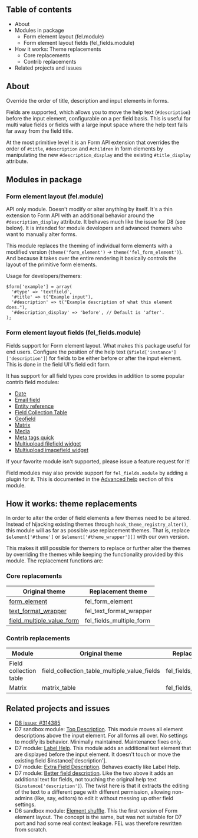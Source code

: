 
## Table of contents

* About
* Modules in package
    - Form element layout (fel.module)
    - Form element layout fields (fel_fields.module)
* How it works: Theme replacements
    - Core replacements
    - Contrib replacements
* Related projects and issues


## About

Override the order of title, description and input elements in forms.

Fields are supported, which allows you to move the help text (`#description`)
before the input element, configurable on a per field basis. This is useful for
multi value fields or fields with a large input space where the help text falls
far away from the field title.

At the most primitive level it is an Form API extension that overrides the order
of `#title`, `#description` and `#children` in form elements by manipulating the
new `#description_display` and the existing `#title_display` attribute.


## Modules in package

### Form element layout (fel.module)

API only module. Doesn't modify or alter anything by itself. It's a thin
extension to Form API with an additional behavior around the
`#description_display` attribute. It behaves much like the issue for D8 (see
below). It is intended for module developers and advanced themers who want to
manually alter forms.

This module replaces the theming of individual form elements with a modified
version (`theme('form_element')` → `theme('fel_form_element')`). And because it
takes over the entire rendering it basically controls the layout of the
primitive form elements.

Usage for developers/themers:

    $form['example'] = array(
      '#type' => 'textfield',
      '#title' => t("Example input"),
      '#description' => t("Example description of what this element does."),
      '#description_display' => 'before', // Default is 'after'.
    );


### Form element layout fields (fel_fields.module)

Fields support for Form element layout. What makes this package useful for end
users. Configure the position of the help text
(`$field['instance']['description']`) for fields to be either before or after
the input element. This is done in the field UI's field edit form.

It has support for all field types core provides in addition to some popular
contrib field modules:

* [Date                         ](https://www.drupal.org/project/date)
* [Email field                  ](https://www.drupal.org/project/email)
* [Entity reference             ](https://www.drupal.org/project/entityreference)
* [Field Collection Table       ](https://www.drupal.org/project/field_collection_table)
* [Geofield                     ](https://www.drupal.org/project/geofield)
* [Matrix                       ](https://www.drupal.org/project/matrix)
* [Media                        ](https://www.drupal.org/project/media)
* [Meta tags quick              ](https://www.drupal.org/project/metatags_quick)
* [Multiupload filefield widget ](https://www.drupal.org/project/multiupload_filefield_widget)
* [Multiupload imagefield widget](https://www.drupal.org/project/multiupload_imagefield_widget)

If your favorite module isn't supported, please issue a feature request for it!

Field modules may also provide support for `fel_fields.module` by adding a
plugin for it. This is documented in the [Advanced help][] section of this
module.

[advanced help]: https://www.drupal.org/project/advanced_help

## How it works: theme replacements

In order to alter the order of field elements a few themes need to be altered.
Instead of hijacking existing themes through `hook_theme_registry_alter()`, this
module will as far as possible use replacement themes. That is, replace
`$element['#theme']` or `$element['#theme_wrapper'][]` with our own version.

This makes it still possible for themers to replace or further alter the themes
by overriding the themes while keeping the functionality provided by this
module. The replacement functions are:


### Core replacements

Original theme                | Replacement theme
------------------------------|--------------------------
[form_element][]              | fel_form_element
[text_format_wrapper][]       | fel_text_format_wrapper
[field_multiple_value_form][] | fel_fields_multiple_form

[form_element]:              https://api.drupal.org/api/drupal/includes!form.inc/function/theme_form_element/7
[text_format_wrapper]:       https://api.drupal.org/api/drupal/modules!filter!filter.module/function/theme_text_format_wrapper/7
[field_multiple_value_form]: https://api.drupal.org/api/drupal/modules!field!field.form.inc/function/theme_field_multiple_value_form/7


### Contrib replacements

Module                 | Original theme                               | Replacement theme
-----------------------|----------------------------------------------|-----------------------------
Field collection table | field_collection_table_multiple_value_fields | fel_fields_collection_table
Matrix                 | matrix_table                                 | fel_fields_matrix_table


## Related projects and issues

* [D8 issue: #314385](https://www.drupal.org/node/314385)
* D7 sandbox module: [Top Description][]. This module moves all element
  descriptions above the input element. For all forms all over. No settings to
  modify its behavior. Minimally maintained. Maintenance fixes only.
* D7 module: [Label Help][]. This module adds an additional text element that
  are displayed before the input element. It doesn't touch or move the existing
  field $instance['description'].
* D7 module: [Extra Field Description][]. Behaves exactly like Label Help.
* D7 module: [Better field description][]. Like the two above it adds an
  additional text for fields, not touching the original help text
  (`$instance['description']`). The twist here is that it extracts the editing
  of the text to a different page with different permission, allowing non-admins
  (like, say, editors) to edit it without messing up other field settings.
* D6 sandbox module: [Element shuffle][]. This the first version of Form element
  layout. The concept is the same, but was not suitable for D7 port and had some
  real context leakage. FEL was therefore rewritten from scratch.

[top description]:          https://www.drupal.org/sandbox/jrb/top_description
[label help]:               https://www.drupal.org/project/label_help
[extra field description]:  https://www.drupal.org/project/extra_field_description
[better field description]: https://www.drupal.org/project/better_field_descriptions
[element shuffle]:          https://www.drupal.org/sandbox/kaare/1132056
